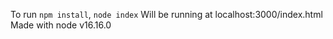 To run `npm install`,
`node index`
Will be running at localhost:3000/index.html
Made with node v16.16.0